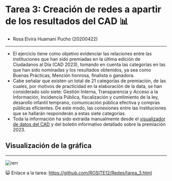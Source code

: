 # Tarea 3: Creación de redes a apartir de los resultados del CAD 📊
- Rosa Elvira Huamaní Pucho (20200422)
---
- El ejercicio tiene como objetivo evidenciar las relaciones entre las instituciones que han sido premiadas en la última edición de Ciudadanos al Día (CAD 2023), tomando en cuenta las categorías en las que han sido nominadas y los resultados obtenidos, ya sea como Buenas Prácticas, Mención honrosa, finalista o ganadora.
- Cabe señalar que existen un total de 21 categorías de premiación, de las cuales, por motivos de practicidad en la elaboración de la data, se han considerado solo siete: Gestión Interna, Transparencia y Acceso a la Información, Incidencia Pública, fiscalización y cumlimiento de la ley, desarollo infantil temprano, comunicación pública efectiva y compras públicas eficientes. De este modo, las conexiones entre las instituciones que se hallarán responderán a estas siete categorías.
- Toda la información ha sido extraída manualmente desde el [visualizador de datos del CAD](https://premiobpg.pe/visualizador-datos-buenas-practicas/) y del boletín informativo detallado sobre la premiación 2023.
  
## Visualización de la gráfica
---
![rerr](https://github.com/user-attachments/assets/a1b1e69b-be79-4a54-9ec0-e8533568b017)

😺 Enlace a la tarea: https://github.com/ROSITE12/Redes/tarea_3.html


